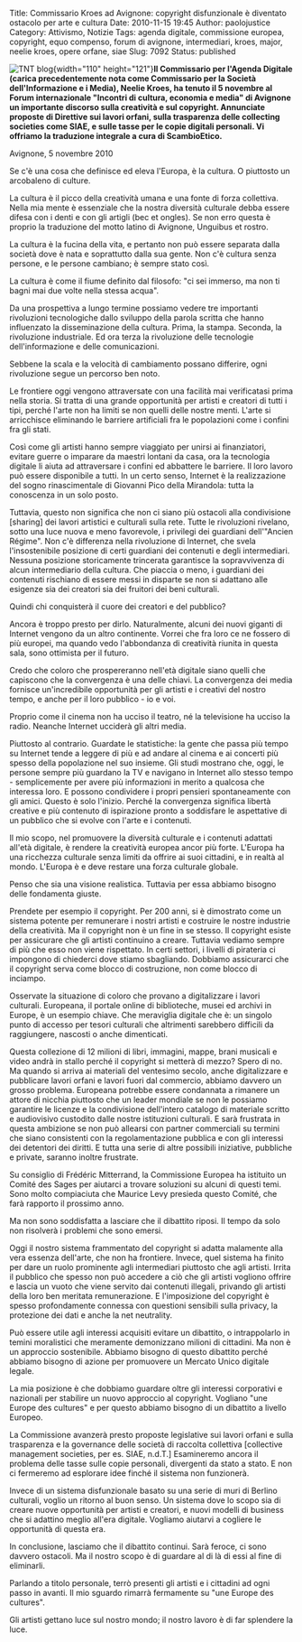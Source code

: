 Title: Commissario Kroes ad Avignone: copyright disfunzionale è diventato ostacolo per arte e cultura
Date: 2010-11-15 19:45
Author: paolojustice
Category: Attivismo, Notizie
Tags: agenda digitale, commissione europea, copyright, equo compenso, forum di avignone, intermediari, kroes, major, neelie kroes, opere orfane, siae
Slug: 7092
Status: published

![TNT blog](http://upload.wikimedia.org/wikipedia/commons/thumb/b/b4/Neelie_kroes.jpg/220px-Neelie_kroes.jpg){width="110" height="121"}**Il Commissario per l'Agenda Digitale (carica precedentemente nota come Commissario per la Società dell'Informazione e i Media), Neelie Kroes, ha tenuto il 5 novembre al Forum internazionale "Incontri di cultura, economia e media" di Avignone un importante discorso sulla creatività e sul copyright. Annunciate proposte di Direttive sui lavori orfani, sulla trasparenza delle collecting societies come SIAE, e sulle tasse per le copie digitali personali. Vi offriamo la traduzione integrale a cura di ScambioEtico.**

  
</strong><!--more--></strong>

Avignone, 5 novembre 2010

Se c'è una cosa che definisce ed eleva l'Europa, è la cultura. O piuttosto un arcobaleno di culture.

La cultura è il picco della creatività umana e una fonte di forza collettiva. Nella mia mente è essenziale che la nostra diversità culturale debba essere difesa con i denti e con gli artigli (bec et ongles). Se non erro questa è proprio la traduzione del motto latino di Avignone, Unguibus et rostro.

La cultura è la fucina della vita, e pertanto non può essere separata dalla società dove è nata e soprattutto dalla sua gente. Non c'è cultura senza persone, e le persone cambiano; è sempre stato così.

La cultura è come il fiume definito dal filosofo: "ci sei immerso, ma non ti bagni mai due volte nella stessa acqua".

Da una prospettiva a lungo termine possiamo vedere tre importanti rivoluzioni tecnologiche dallo sviluppo della parola scritta che hanno influenzato la disseminazione della cultura. Prima, la stampa. Seconda, la rivoluzione industriale. Ed ora terza la rivoluzione delle tecnologie dell'informazione e delle comunicazioni.

Sebbene la scala e la velocità di cambiamento possano differire, ogni rivoluzione segue un percorso ben noto.

Le frontiere oggi vengono attraversate con una facilità mai verificatasi prima nella storia. Si tratta di una grande opportunità per artisti e creatori di tutti i tipi, perché l'arte non ha limiti se non quelli delle nostre menti. L'arte si arricchisce eliminando le barriere artificiali fra le popolazioni come i confini fra gli stati.

Così come gli artisti hanno sempre viaggiato per unirsi ai finanziatori, evitare guerre o imparare da maestri lontani da casa, ora la tecnologia digitale li aiuta ad attraversare i confini ed abbattere le barriere. Il loro lavoro può essere disponibile a tutti. In un certo senso, Internet è la realizzazione del sogno rinascimentale di Giovanni Pico della Mirandola: tutta la conoscenza in un solo posto.

Tuttavia, questo non significa che non ci siano più ostacoli alla condivisione \[sharing\] dei lavori artistici e culturali sulla rete. Tutte le rivoluzioni rivelano, sotto una luce nuova e meno favorevole, i privilegi dei guardiani dell'"Ancien Régime". Non c'è differenza nella rivoluzione di Internet, che svela l'insostenibile posizione di certi guardiani dei contenuti e degli intermediari. Nessuna posizione storicamente trincerata garantisce la sopravvivenza di alcun intermediario della cultura. Che piaccia o meno, i guardiani dei contenuti rischiano di essere messi in disparte se non si adattano alle esigenze sia dei creatori sia dei fruitori dei beni culturali.

Quindi chi conquisterà il cuore dei creatori e del pubblico?

Ancora è troppo presto per dirlo. Naturalmente, alcuni dei nuovi giganti di Internet vengono da un altro continente. Vorrei che fra loro ce ne fossero di più europei, ma quando vedo l'abbondanza di creatività riunita in questa sala, sono ottimista per il futuro.

Credo che coloro che prospereranno nell'età digitale siano quelli che capiscono che la convergenza è una delle chiavi. La convergenza dei media fornisce un'incredibile opportunità per gli artisti e i creativi del nostro tempo, e anche per il loro pubblico - io e voi.

Proprio come il cinema non ha ucciso il teatro, né la televisione ha ucciso la radio. Neanche Internet ucciderà gli altri media.

Piuttosto al contrario. Guardate le statistiche: la gente che passa più tempo su Internet tende a leggere di più e ad andare al cinema e ai concerti più spesso della popolazione nel suo insieme. Gli studi mostrano che, oggi, le persone sempre più guardano la TV e navigano in Internet allo stesso tempo - semplicemente per avere più informazioni in merito a qualcosa che interessa loro. E possono condividere i propri pensieri spontaneamente con gli amici. Questo è solo l'inizio. Perché la convergenza significa libertà creative e più contenuto di ispirazione pronto a soddisfare le aspettative di un pubblico che si evolve con l'arte e i contenuti.

Il mio scopo, nel promuovere la diversità culturale e i contenuti adattati all'età digitale, è rendere la creatività europea ancor più forte. L'Europa ha una ricchezza culturale senza limiti da offrire ai suoi cittadini, e in realtà al mondo. L'Europa è e deve restare una forza culturale globale.

Penso che sia una visione realistica. Tuttavia per essa abbiamo bisogno delle fondamenta giuste.

Prendete per esempio il copyright. Per 200 anni, si è dimostrato come un sistema potente per remunerare i nostri artisti e costruire le nostre industrie della creatività. Ma il copyright non è un fine in se stesso. Il copyright esiste per assicurare che gli artisti continuino a creare. Tuttavia vediamo sempre di più che esso non viene rispettato. In certi settori, i livelli di pirateria ci impongono di chiederci dove stiamo sbagliando. Dobbiamo assicurarci che il copyright serva come blocco di costruzione, non come blocco di inciampo.

Osservate la situazione di coloro che provano a digitalizzare i lavori culturali. Europeana, il portale online di biblioteche, musei ed archivi in Europe, è un esempio chiave. Che meraviglia digitale che è: un singolo punto di accesso per tesori culturali che altrimenti sarebbero difficili da raggiungere, nascosti o anche dimenticati.

Questa collezione di 12 milioni di libri, immagini, mappe, brani musicali e video andrà in stallo perché il copyright si metterà di mezzo? Spero di no. Ma quando si arriva ai materiali del ventesimo secolo, anche digitalizzare e pubblicare lavori orfani e lavori fuori dal commercio, abbiamo davvero un grosso problema. Europeana potrebbe essere condannata a rimanere un attore di nicchia piuttosto che un leader mondiale se non le possiamo garantire le licenze e la condivisione dell'intero catalogo di materiale scritto e audiovisivo custodito dalle nostre istituzioni culturali. E sarà frustrata in questa ambizione se non può allearsi con partner commerciali su termini che siano consistenti con la regolamentazione pubblica e con gli interessi dei detentori dei diritti. E tutta una serie di altre possibili iniziative, pubbliche e private, saranno inoltre frustrate.

Su consiglio di Frédéric Mitterrand, la Commissione Europea ha istituito un Comité des Sages per aiutarci a trovare soluzioni su alcuni di questi temi. Sono molto compiaciuta che Maurice Levy presieda questo Comité, che farà rapporto il prossimo anno.

Ma non sono soddisfatta a lasciare che il dibattito riposi. Il tempo da solo non risolverà i problemi che sono emersi.

Oggi il nostro sistema frammentato del copyright si adatta malamente alla vera essenza dell'arte, che non ha frontiere. Invece, quel sistema ha finito per dare un ruolo prominente agli intermediari piuttosto che agli artisti. Irrita il pubblico che spesso non può accedere a ciò che gli artisti vogliono offrire e lascia un vuoto che viene servito dai contenuti illegali, privando gli artisti della loro ben meritata remunerazione. E l'imposizione del copyright è spesso profondamente connessa con questioni sensibili sulla privacy, la protezione dei dati e anche la net neutrality.

Può essere utile agli interessi acquisiti evitare un dibattito, o intrappolarlo in temini moralistici che meramente demonizzano milioni di cittadini. Ma non è un approccio sostenibile. Abbiamo bisogno di questo dibattito perché abbiamo bisogno di azione per promuovere un Mercato Unico digitale legale.

La mia posizione è che dobbiamo guardare oltre gli interessi corporativi e nazionali per stabilire un nuovo approccio al copyright. Vogliano "une Europe des cultures" e per questo abbiamo bisogno di un dibattito a livello Europeo.

La Commissione avanzerà presto proposte legislative sui lavori orfani e sulla trasparenza e la governance delle società di raccolta collettiva \[collective management societies, per es. SIAE, n.d.T.\] Esamineremo ancora il problema delle tasse sulle copie personali, divergenti da stato a stato. E non ci fermeremo ad esplorare idee finché il sistema non funzionerà.

Invece di un sistema disfunzionale basato su una serie di muri di Berlino culturali, voglio un ritorno al buon senso. Un sistema dove lo scopo sia di creare nuove opportunità per artisti e creatori, e nuovi modelli di business che si adattino meglio all'era digitale. Vogliamo aiutarvi a cogliere le opportunità di questa era.

In conclusione, lasciamo che il dibattito continui. Sarà feroce, ci sono davvero ostacoli. Ma il nostro scopo è di guardare al di là di essi al fine di eliminarli.

Parlando a titolo personale, terrò presenti gli artisti e i cittadini ad ogni passo in avanti. Il mio sguardo rimarrà fermamente su "une Europe des cultures".

Gli artisti gettano luce sul nostro mondo; il nostro lavoro è di far splendere la luce.
